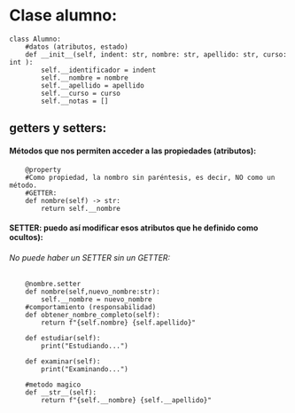 # Clase alumno:

```
class Alumno:
    #datos (atributos, estado)
    def __init__(self, indent: str, nombre: str, apellido: str, curso: int ):
        self.__identificador = indent
        self.__nombre = nombre
        self.__apellido = apellido
        self.__curso = curso
        self.__notas = []
```

## getters y setters:
#### Métodos que nos permiten acceder a las propiedades (atributos):

```
    @property    
    #Como propiedad, la nombro sin paréntesis, es decir, NO como un método.
    #GETTER:
    def nombre(self) -> str:
        return self.__nombre
 ```
#### SETTER: puedo así modificar esos atributos que he definido como ocultos):
###### No puede haber un SETTER sin un GETTER:

```
    @nombre.setter
    def nombre(self,nuevo_nombre:str):
        self.__nombre = nuevo_nombre
    #comportamiento (responsabilidad)
    def obtener_nombre_completo(self):
        return f"{self.nombre} {self.apellido}"    
    
    def estudiar(self):
        print("Estudiando...")

    def examinar(self):
        print("Examinando...")
    
    #metodo magico
    def __str__(self):
        return f"{self.__nombre} {self.__apellido}"
```

        
